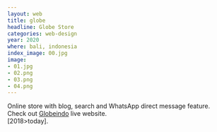```yaml
---
layout: web
title: globe
headline: Globe Store
categories: web-design
year: 2020
where: bali, indonesia
index_image: 00.jpg
image:
- 01.jpg
- 02.png
- 03.png
- 04.png
---
```

Online store with blog, search and WhatsApp direct message feature.
Check out [Globeindo](https://globeindo.com) live website.  
[2018>today].
